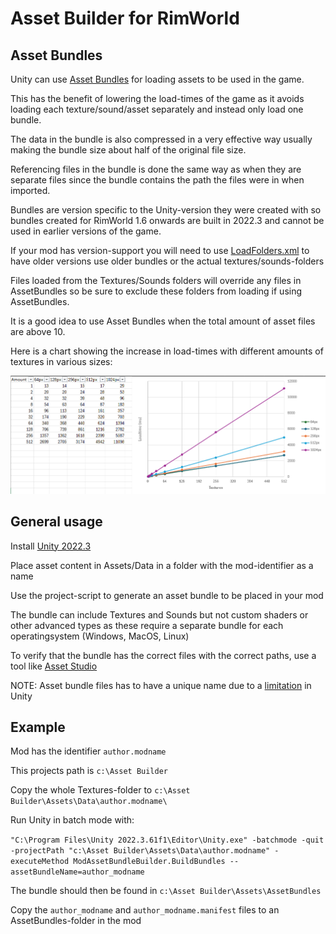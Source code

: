 # Asset Builder for RimWorld

## Asset Bundles

Unity can use [Asset Bundles](https://docs.unity3d.com/Manual/AssetBundlesIntro.html) for loading assets to be used in the game. 

This has the benefit of lowering the load-times of the game as it avoids loading each texture/sound/asset separately and instead only load one bundle.

The data in the bundle is also compressed in a very effective way usually making the bundle size about half of the original file size.

Referencing files in the bundle is done the same way as when they are separate files since the bundle contains the path the files were in when imported.

Bundles are version specific to the Unity-version they were created with so bundles created for RimWorld 1.6 onwards are built in 2022.3 and cannot be used in earlier versions of the game.

If your mod has version-support you will need to use [LoadFolders.xml](https://rimworldwiki.com/wiki/Modding_Tutorials/Mod_Folder_Structure#LoadFolders.xml_.28Optional.29) to have older versions use older bundles or the actual textures/sounds-folders

Files loaded from the Textures/Sounds folders will override any files in AssetBundles so be sure to exclude these folders from loading if using AssetBundles.

It is a good idea to use Asset Bundles when the total amount of asset files are above 10.

Here is a chart showing the increase in load-times with different amounts of textures in various sizes:

![Load times example](example.png "Load-times vs. Textures")

## General usage

Install [Unity 2022.3](https://unity.com/releases/editor/archive)

Place asset content in Assets/Data in a folder with the mod-identifier as a name

Use the project-script to generate an asset bundle to be placed in your mod

The bundle can include Textures and Sounds but not custom shaders or other advanced types as these require a separate bundle for each operatingsystem (Windows, MacOS, Linux)

To verify that the bundle has the correct files with the correct paths, use a tool like [Asset Studio](https://github.com/Perfare/AssetStudio/releases/latest)

NOTE: Asset bundle files has to have a unique name due to a [limitation](https://issuetracker.unity3d.com/issues/failure-loading-multiple-bundles-with-same-names-but-different-files) in Unity

## Example

Mod has the identifier `author.modname`

This projects path is `c:\Asset Builder`

Copy the whole Textures-folder to `c:\Asset Builder\Assets\Data\author.modname\`

Run Unity in batch mode with:

`"C:\Program Files\Unity 2022.3.61f1\Editor\Unity.exe" -batchmode -quit -projectPath "c:\Asset Builder\Assets\Data\author.modname" -executeMethod ModAssetBundleBuilder.BuildBundles --assetBundleName=author_modname`

The bundle should then be found in `c:\Asset Builder\Assets\AssetBundles`

Copy the `author_modname` and `author_modname.manifest` files to an AssetBundles-folder in the mod